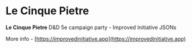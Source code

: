 # Le Cinque Pietre

__Le Cinque Pietre__ D&D 5e campaign party - Improved Initiative JSONs

More info - [https://improvedinitiative.app](https://improvedinitiative.app)